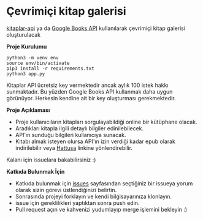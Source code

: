 # Çevrimiçi kitap galerisi

[kitaplar-api](https://collectapi.com/tr/api/book/kitaplar-api) ya da [Google Books API](https://developers.google.com/books/docs/overview) kullanılarak çevrimiçi kitap galerisi oluşturulacak 


**Proje Kurulumu**

```
python3 -m venv env
source env/bin/activate
pip3 install -r requirements.txt
python3 app.py
```

Kitaplar API ücretsiz key vermektedir ancak aylık 100 istek hakkı sunmaktadır. Bu yüzden Google Books API kullanmak daha uygun görünüyor. Herkesin kendine ait bir key oluşturması gerekmektedir.

**Proje Açıklaması**

* Proje kullanıcıların kitapları sorgulayabildiği online bir kütüphane olacak.
* Aradıkları kitapla ilgili detaylı bilgiler edinilebilecek.
* API'ın sunduğu bilgileri kullanıcıya sunacak.
* Kitabı almak isteyen olursa API'ın izin verdiği kadar epub olarak indirilebilir veya [Hattusa](hattusa.live) linkine yönlendirebilir.

Kalanı için issuelara bakabilirsiniz :)

**Katkıda Bulunmak İçin**

* Katkıda bulunmak için [issues](https://github.com/ilteriskeskin/cevrimici-kitap-galerisi/issues) sayfasından seçtiğiniz bir issueya yorum olarak
sizin görevi üstlendiğinizi belirtin.
* Sonrasında projeyi forklayın ve kendi bilgisayarınıza klonlayın.
* issue için gereklilikleri yaptıktan sonra push edin.
* Pull request açın ve kahvenizi yudumlayıp merge işlemini bekleyin :)
